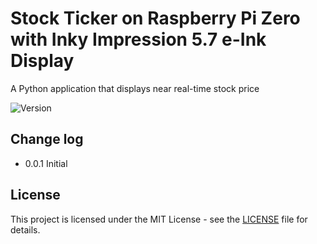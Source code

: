 # Stock Ticker on Raspberry Pi Zero with Inky Impression 5.7 e-Ink Display

A Python application that displays near real-time stock price

![Version](https://img.shields.io/badge/version-0.0.1-green.svg)

## Change log
- 0.0.1 Initial

## License

This project is licensed under the MIT License - see the [LICENSE](LICENSE) file for details.